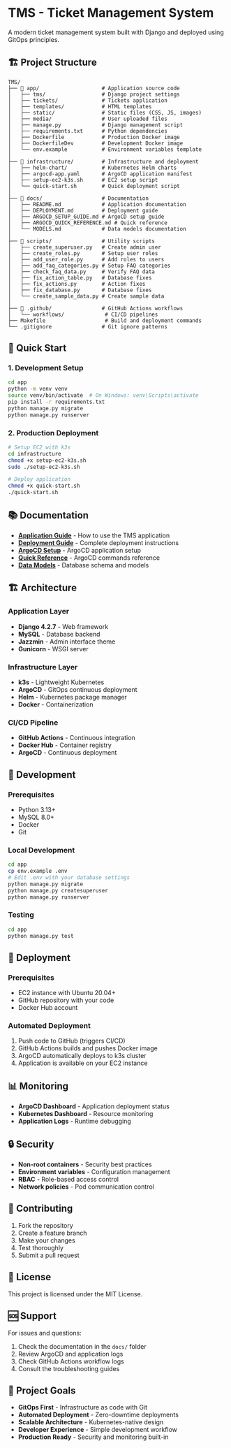 # TMS - Ticket Management System

A modern ticket management system built with Django and deployed using GitOps principles.

## 🏗️ Project Structure

```
TMS/
├── 📁 app/                    # Application source code
│   ├── tms/                  # Django project settings
│   ├── tickets/              # Tickets application
│   ├── templates/            # HTML templates
│   ├── static/               # Static files (CSS, JS, images)
│   ├── media/                # User uploaded files
│   ├── manage.py             # Django management script
│   ├── requirements.txt      # Python dependencies
│   ├── Dockerfile            # Production Docker image
│   ├── DockerfileDev         # Development Docker image
│   └── env.example           # Environment variables template
│
├── 📁 infrastructure/         # Infrastructure and deployment
│   ├── helm-chart/           # Kubernetes Helm charts
│   ├── argocd-app.yaml       # ArgoCD application manifest
│   ├── setup-ec2-k3s.sh      # EC2 setup script
│   └── quick-start.sh        # Quick deployment script
│
├── 📁 docs/                   # Documentation
│   ├── README.md             # Application documentation
│   ├── DEPLOYMENT.md         # Deployment guide
│   ├── ARGOCD_SETUP_GUIDE.md # ArgoCD setup guide
│   ├── ARGOCD_QUICK_REFERENCE.md # Quick reference
│   └── MODELS.md             # Data models documentation
│
├── 📁 scripts/                # Utility scripts
│   ├── create_superuser.py   # Create admin user
│   ├── create_roles.py       # Setup user roles
│   ├── add_user_role.py      # Add roles to users
│   ├── add_faq_categories.py # Setup FAQ categories
│   ├── check_faq_data.py     # Verify FAQ data
│   ├── fix_action_table.py   # Database fixes
│   ├── fix_actions.py        # Action fixes
│   ├── fix_database.py       # Database fixes
│   └── create_sample_data.py # Create sample data
│
├── 📁 .github/                # GitHub Actions workflows
│   └── workflows/             # CI/CD pipelines
├── Makefile                   # Build and deployment commands
└── .gitignore                # Git ignore patterns
```

## 🚀 Quick Start

### 1. Development Setup
```bash
cd app
python -m venv venv
source venv/bin/activate  # On Windows: venv\Scripts\activate
pip install -r requirements.txt
python manage.py migrate
python manage.py runserver
```

### 2. Production Deployment
```bash
# Setup EC2 with k3s
cd infrastructure
chmod +x setup-ec2-k3s.sh
sudo ./setup-ec2-k3s.sh

# Deploy application
chmod +x quick-start.sh
./quick-start.sh
```

## 📚 Documentation

- **[Application Guide](docs/README.md)** - How to use the TMS application
- **[Deployment Guide](docs/DEPLOYMENT.md)** - Complete deployment instructions
- **[ArgoCD Setup](docs/ARGOCD_SETUP_GUIDE.md)** - ArgoCD application setup
- **[Quick Reference](docs/ARGOCD_QUICK_REFERENCE.md)** - ArgoCD commands reference
- **[Data Models](docs/MODELS.md)** - Database schema and models

## 🏗️ Architecture

### Application Layer
- **Django 4.2.7** - Web framework
- **MySQL** - Database backend
- **Jazzmin** - Admin interface theme
- **Gunicorn** - WSGI server

### Infrastructure Layer
- **k3s** - Lightweight Kubernetes
- **ArgoCD** - GitOps continuous deployment
- **Helm** - Kubernetes package manager
- **Docker** - Containerization

### CI/CD Pipeline
- **GitHub Actions** - Continuous integration
- **Docker Hub** - Container registry
- **ArgoCD** - Continuous deployment

## 🔧 Development

### Prerequisites
- Python 3.13+
- MySQL 8.0+
- Docker
- Git

### Local Development
```bash
cd app
cp env.example .env
# Edit .env with your database settings
python manage.py migrate
python manage.py createsuperuser
python manage.py runserver
```

### Testing
```bash
cd app
python manage.py test
```

## 🚀 Deployment

### Prerequisites
- EC2 instance with Ubuntu 20.04+
- GitHub repository with your code
- Docker Hub account

### Automated Deployment
1. Push code to GitHub (triggers CI/CD)
2. GitHub Actions builds and pushes Docker image
3. ArgoCD automatically deploys to k3s cluster
4. Application is available on your EC2 instance

## 📊 Monitoring

- **ArgoCD Dashboard** - Application deployment status
- **Kubernetes Dashboard** - Resource monitoring
- **Application Logs** - Runtime debugging

## 🔒 Security

- **Non-root containers** - Security best practices
- **Environment variables** - Configuration management
- **RBAC** - Role-based access control
- **Network policies** - Pod communication control

## 🤝 Contributing

1. Fork the repository
2. Create a feature branch
3. Make your changes
4. Test thoroughly
5. Submit a pull request

## 📄 License

This project is licensed under the MIT License.

## 🆘 Support

For issues and questions:
1. Check the documentation in the `docs/` folder
2. Review ArgoCD and application logs
3. Check GitHub Actions workflow logs
4. Consult the troubleshooting guides

## 🎯 Project Goals

- **GitOps First** - Infrastructure as code with Git
- **Automated Deployment** - Zero-downtime deployments
- **Scalable Architecture** - Kubernetes-native design
- **Developer Experience** - Simple development workflow
- **Production Ready** - Security and monitoring built-in 